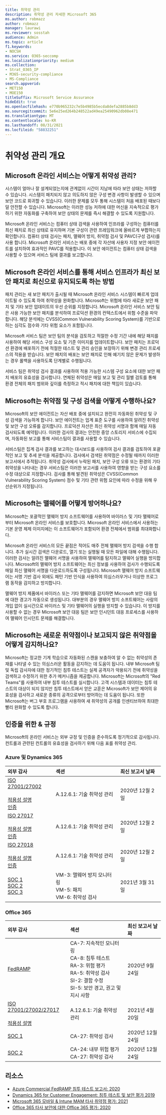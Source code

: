 ```yaml
---
title: 취약성 관리
description: 취약성 관리 자세한 Microsoft 365
ms.author: robmazz
author: robmazz
manager: laurawi
ms.reviewer: sosstah
audience: Admin
ms.topic: article
f1.keywords:
- NOCSH
ms.service: O365-seccomp
ms.localizationpriority: medium
ms.collection:
- Strat_O365_IP
- M365-security-compliance
- MS-Compliance
search.appverid:
- MET150
- MOE150
titleSuffix: Microsoft Service Assurance
hideEdit: true
ms.openlocfilehash: e770b965232c7e5b4985b5ecda8defa2885b8dd3
ms.sourcegitcommit: 5e6e25ed264b248522ad49ea25490962db08e471
ms.translationtype: MT
ms.contentlocale: ko-KR
ms.lasthandoff: 08/31/2021
ms.locfileid: "58832251"
---
```

# <a name="vulnerability-management-overview"></a>취약성 관리 개요

## <a name="how-do-microsoft-online-services-conduct-vulnerability-management"></a>Microsoft 온라인 서비스는 어떻게 취약성 관리?

시스템이 얼마나 잘 설계되었는지에 관계없이 시간이 지남에 따라 보안 상태는 저하할 수 있습니다. 시스템이 패치되지 않고 의도하지 않은 구성 변경 사항이 발생할 수 있으며 보안 코드로 회귀할 수 있습니다. 이러한 문제를 모두 통해 시스템이 처음 배포된 때보다 덜 안전할 수 있습니다. Microsoft는 이러한 성능 저하에 대한 머신을 지속적으로 평가하기 위한 자동화를 구축하여 보안 상태의 문제를 즉시 해결할 수 있도록 지원합니다.

Microsoft 온라인 서비스는 컴퓨터 상태 검색을 사용하여 인프라를 구성하는 컴퓨터를 최신 패치로 최신 상태로 유지하며 기본 구성이 관련 프레임워크에 올바르게 부합하는지 확인합니다. 컴퓨터 상태 검사는 패치, 맬웨어 방지, 취약점 검사 및 PAVC(구성 검사)를 사용 합니다. Microsoft 온라인 서비스는 배포 중에 각 자산에 사용자 지정 보안 에이전트를 설치하여 효과적인 PAVC를 적용합니다. 이 보안 에이전트는 컴퓨터 상태 검색을 사용할 수 있으며 서비스 팀에 결과를 보고합니다.

## <a name="how-do-microsoft-online-services-ensure-service-infrastructure-is-up-to-date-with-the-latest-security-patches"></a>Microsoft 온라인 서비스를 통해 서비스 인프라가 최신 보안 패치로 최신으로 유지되도록 하는 방법

패치 관리는 새 보안 패치가 출시될 때 Microsoft 온라인 서비스 시스템이 빠르게 업데이트될 수 있도록 하여 취약성을 완화합니다. Microsoft는 위험에 따라 새로운 보안 패치 및 기타 보안 업데이트의 우선 순위를 지정합니다. Microsoft 온라인 서비스 보안 팀은 사용 가능한 보안 패치를 분석하여 프로덕션 환경의 컨텍스트에서 위험 수준을 파악합니다. 해당 분석에는 CVSS(Common Vulnerability Scoring System)를 기반으로 하는 심각도 점수와 기타 위험 요소가 포함됩니다.

Microsoft 서비스 팀은 보안 팀의 분석을 검토하고 적절한 수정 기간 내에 해당 패치를 사용하여 해당 서비스 구성 요소 및 기준 이미지를 업데이트합니다. 보안 패치는 프로덕션 환경에 배포하기 전에 적절한 테스트 및 관리 승인을 보장하기 위해 변경 관리 프로세스의 적용을 받습니다. 보안 패치의 배포는 보안 패치로 인해 예기치 않은 문제가 발생하는 경우 롤백을 사용하도록 단계별로 수행됩니다.

서비스 팀은 취약성 검사 결과를 사용하여 적용 가능한 시스템 구성 요소에 대한 보안 패치 배포의 유효성을 검사합니다. 연체된 취약성은 매일 보고 및 관리 월별 검토를 통해 환경 전체의 패치 범위와 깊이를 측정하고 적시 패치에 대한 책임이 있습니다.

## <a name="how-does-microsoft-conduct-vulnerability-and-configuration-scanning"></a>Microsoft는 취약점 및 구성 검색을 어떻게 수행하나요?

Microsoft의 보안 에이전트는 자산 배포 중에 설치되고 완전히 자동화된 취약성 및 구성 검색을 가능하게 합니다. 보안 에이전트는 업계 표준 도구를 사용하여 알려진 취약성 및 보안 구성 오류를 감지합니다. 프로덕션 자산은 최신 취약성 서명과 함께 매일 자동 검사되도록 예약됩니다. 이러한 검사의 결과는 안전한 중앙 스토리지 서비스에 수집되며, 자동화된 보고를 통해 서비스팀이 결과를 사용할 수 있습니다.

서비스팀은 집계 검사 결과를 보고하는 대시보드를 사용하여 검사 결과를 검토하여 포괄적인 보고 및 추세 분석을 제공합니다. 검사에서 검색된 취약점은 수정될 때까지 이러한 보고서에서 추적됩니다. 취약성 검사에서 누락된 패치, 보안 구성 오류 또는 환경의 기타 취약성을 나타내는 경우 서비스팀은 이러한 보고서를 사용하여 영향을 받는 구성 요소를 수정 대상으로 지정합니다. 검사를 통해 발견된 취약성은 CVSS(Common Vulnerability Scoring System) 점수 및 기타 관련 위험 요인에 따라 수정을 위해 우선순위가 지정됩니다.

## <a name="how-does-microsoft-defend-against-malware"></a>Microsoft는 맬웨어를 어떻게 방어하나요?

Microsoft는 포괄적인 맬웨어 방지 소프트웨어를 사용하여 바이러스 및 기타 맬웨어로부터 Microsoft 온라인 서비스를 보호합니다. Microsoft 온라인 서비스에서 사용하는 기본 운영 체제 이미지에는 이 소프트웨어가 포함되어 환경 전체에서 범위를 최대화합니다.

Microsoft 온라인 서비스의 모든 끝점은 적어도 매주 전체 맬웨어 방지 검색을 수행 합니다. 추가 실시간 검색은 다운로드, 열기 또는 실행될 때 모든 파일에 대해 수행됩니다. 이러한 검사는 알려진 맬웨어 서명을 사용하여 맬웨어를 탐지하고 맬웨어 실행을 방지합니다. Microsoft의 맬웨어 방지 소프트웨어는 최신 정보를 사용하여 검사가 수행되도록 매일 최신 맬웨어 서명을 다운로드하도록 구성됩니다. Microsoft 맬웨어 방지 소프트웨어는 서명 기반 검사 외에도 패턴 기반 인식을 사용하여 의심스러우거나 이상한 프로그램 동작을 감지하고 방지합니다.

맬웨어 방지 제품에서 바이러스 또는 기타 맬웨어를 감지하면 Microsoft 보안 대응 팀에 대한 경고가 자동으로 생성됩니다. 대부분의 경우 맬웨어 방지 소프트웨어는 사람의 개입 없이 실시간으로 바이러스 및 기타 맬웨어의 실행을 방지할 수 있습니다. 이 방지를 사용할 수 없는 경우 Microsoft 보안 대응 팀은 보안 인시던트 대응 프로세스를 사용하여 맬웨어 인시던트 문제를 해결합니다.

## <a name="how-does-microsoft-detect-new-or-unreported-vulnerabilities"></a>Microsoft는 새로운 취약점이나 보고되지 않은 취약점을 어떻게 감지하나요?

Microsoft는 정교한 기계 학습으로 자동화된 스캔을 보충하여 알 수 없는 취약성의 존재를 나타낼 수 있는 의심스러운 활동을 감지하는 데 도움이 됩니다. 내부 Microsoft 팀 및 독립 감사자에 대한 정기적인 침투 테스트는 실제 공격자가 악용되기 전에 취약성을 검색하고 수정하기 위한 추가 메커니즘을 제공합니다. Microsoft는 Microsoft의 "Red Teams"를 사용하여 내부 침투 테스트를 실시합니다. 고객 시스템과 데이터는 침투 테스트의 대상이 되지 않지만 침투 테스트에서 얻은 교훈은 Microsoft가 보안 제어의 유효성을 검사하고 새로운 종류의 공격으로부터 방어하는 데 도움이 됩니다. 또한 Microsoft는 버그 부호 프로그램을 사용하여 새 취약성의 공개를 인센티브하여 최대한 빨리 완화할 수 있도록 합니다.

## <a name="related-external-regulations--certifications"></a>인증을 위한 & 규정

Microsoft의 온라인 서비스는 외부 규정 및 인증을 준수하도록 정기적으로 감사됩니다. 컨트롤과 관련된 컨트롤의 유효성을 검사하기 위해 다음 표를 취약성 관리.

### <a name="azure-and-dynamics-365"></a>Azure 및 Dynamics 365

| **외부 감사** | **섹션** | **최신 보고서 날짜** |
|:--------|:-------|:---------|
| [ISO 27001/27002](https://servicetrust.microsoft.com/ViewPage/MSComplianceGuideV3?command=Download&downloadType=Document&downloadId=e9116047-f327-430c-a83f-166b7e561ad6&tab=7027ead0-3d6b-11e9-b9e1-290b1eb4cdeb&docTab=7027ead0-3d6b-11e9-b9e1-290b1eb4cdeb_ISO_Reports) <br> <br> [적용성 설명](https://servicetrust.microsoft.com/ViewPage/MSComplianceGuideV3?command=Download&downloadType=Document&downloadId=00af6c3e-7f3e-4e0d-8b0e-79f45ef2cef1&tab=7027ead0-3d6b-11e9-b9e1-290b1eb4cdeb&docTab=7027ead0-3d6b-11e9-b9e1-290b1eb4cdeb_ISO_Reports) <br> [인증](https://servicetrust.microsoft.com/ViewPage/MSComplianceGuideV3?command=Download&downloadType=Document&downloadId=d7af5304-3a31-40e6-9abb-e26352305d41&tab=7027ead0-3d6b-11e9-b9e1-290b1eb4cdeb&docTab=7027ead0-3d6b-11e9-b9e1-290b1eb4cdeb_ISO_Reports) | A.12.6.1: 기술 취약성 관리 | 2020년 12월 2일 |
| [ISO 27017](https://servicetrust.microsoft.com/ViewPage/MSComplianceGuideV3?command=Download&downloadType=Document&downloadId=e9116047-f327-430c-a83f-166b7e561ad6&tab=7027ead0-3d6b-11e9-b9e1-290b1eb4cdeb&docTab=7027ead0-3d6b-11e9-b9e1-290b1eb4cdeb_ISO_Reports) <br><br> [적용성 설명](https://servicetrust.microsoft.com/ViewPage/MSComplianceGuideV3?command=Download&downloadType=Document&downloadId=a3bca0ac-867d-4204-b66b-13665f5f1e8d&tab=7027ead0-3d6b-11e9-b9e1-290b1eb4cdeb&docTab=7027ead0-3d6b-11e9-b9e1-290b1eb4cdeb_ISO_Reports) <br> [인증](https://servicetrust.microsoft.com/ViewPage/MSComplianceGuideV3?command=Download&downloadType=Document&downloadId=25718a8a-f34d-41e1-a95a-c49246508787&tab=7027ead0-3d6b-11e9-b9e1-290b1eb4cdeb&docTab=7027ead0-3d6b-11e9-b9e1-290b1eb4cdeb_ISO_Reports) | A.12.6.1: 기술 취약성 관리 | 2020년 12월 2일 |
| [ISO 27018](https://servicetrust.microsoft.com/ViewPage/MSComplianceGuideV3?command=Download&downloadType=Document&downloadId=e9116047-f327-430c-a83f-166b7e561ad6&tab=7027ead0-3d6b-11e9-b9e1-290b1eb4cdeb&docTab=7027ead0-3d6b-11e9-b9e1-290b1eb4cdeb_ISO_Reports) <br><br> [적용성 설명](https://servicetrust.microsoft.com/ViewPage/MSComplianceGuideV3?command=Download&downloadType=Document&downloadId=00af6c3e-7f3e-4e0d-8b0e-79f45ef2cef1&tab=7027ead0-3d6b-11e9-b9e1-290b1eb4cdeb&docTab=7027ead0-3d6b-11e9-b9e1-290b1eb4cdeb_ISO_Reports) <br> [인증](https://servicetrust.microsoft.com/ViewPage/MSComplianceGuideV3?command=Download&downloadType=Document&downloadId=56904fc3-0942-4ff5-9eef-7cabc751a25c&tab=7027ead0-3d6b-11e9-b9e1-290b1eb4cdeb&docTab=7027ead0-3d6b-11e9-b9e1-290b1eb4cdeb_ISO_Reports) | A.12.6.1: 기술 취약성 관리 | 2020년 12월 2일 |
| [SOC 1](https://servicetrust.microsoft.com/ViewPage/MSComplianceGuideV3?command=Download&downloadType=Document&downloadId=b8721ebd-af20-42fe-b22f-8332b0a19517&tab=7027ead0-3d6b-11e9-b9e1-290b1eb4cdeb&docTab=7027ead0-3d6b-11e9-b9e1-290b1eb4cdeb_SOC_%2F_SSAE_16_Reports) <br> [SOC 2](https://servicetrust.microsoft.com/ViewPage/MSComplianceGuideV3?command=Download&downloadType=Document&downloadId=234a0f57-83c1-4afc-a586-a0e7a59592f7&tab=7027ead0-3d6b-11e9-b9e1-290b1eb4cdeb&docTab=7027ead0-3d6b-11e9-b9e1-290b1eb4cdeb_SOC_%2F_SSAE_16_Reports) <br> [SOC 3](https://servicetrust.microsoft.com/ViewPage/MSComplianceGuideV3?command=Download&downloadType=Document&downloadId=75c8cbf6-e456-473c-a05e-34fea888ec2a&tab=7027ead0-3d6b-11e9-b9e1-290b1eb4cdeb&docTab=7027ead0-3d6b-11e9-b9e1-290b1eb4cdeb_SOC_%2F_SSAE_16_Reports)  | VM-3: 맬웨어 방지 모니터링 <br> VM-5: 패치 <br> VM-6: 취약성 검사 | 2021년 3월 31일 |

### <a name="office-365"></a>Office 365

| **외부 감사** | **섹션** | **최신 보고서 날짜** |
|:--------|:-------|:---------|
| [FedRAMP](https://compliance.microsoft.com/compliancemanager) | CA-7: 지속적인 모니터링 <br> CA-8: 침투 테스트 <br> RA-3: 위험 평가 <br> RA-5: 취약성 검사 <br> SI-2: 결함 수정 <br> SI-5: 보안 경고, 권고 및 지시 사항 | 2020년 9월 24일 |
| [ISO 27001/27002/27017](https://servicetrust.microsoft.com/ViewPage/MSComplianceGuideV3?command=Download&downloadType=Document&downloadId=8d625374-4f2d-49f8-9d37-a4281ba98222&tab=7027ead0-3d6b-11e9-b9e1-290b1eb4cdeb&docTab=7027ead0-3d6b-11e9-b9e1-290b1eb4cdeb_ISO_Reports) <br> <br> [적용성 설명](https://servicetrust.microsoft.com/ViewPage/MSComplianceGuideV3?command=Download&downloadType=Document&downloadId=c0df4ce8-c77e-4183-84eb-c8688470d8b1&tab=7027ead0-3d6b-11e9-b9e1-290b1eb4cdeb&docTab=7027ead0-3d6b-11e9-b9e1-290b1eb4cdeb_ISO_Reports) | A.12.6.1: 기술 취약성 관리 | 2021년 4월 20일 |
| [SOC 1](https://servicetrust.microsoft.com/ViewPage/MSComplianceGuideV3?command=Download&downloadType=Document&downloadId=90df3f9c-3aaf-4dbf-99d0-ca9f2991721b&tab=7027ead0-3d6b-11e9-b9e1-290b1eb4cdeb&docTab=7027ead0-3d6b-11e9-b9e1-290b1eb4cdeb_SOC_%2F_SSAE_16_Reports) | CA-27: 취약성 검사 | 2020년 12월 24일 |
| [SOC 2](https://servicetrust.microsoft.com/ViewPage/MSComplianceGuideV3?command=Download&downloadType=Document&downloadId=a73c1738-7892-42b7-acd3-87b6371c53f6&tab=7027ead0-3d6b-11e9-b9e1-290b1eb4cdeb&docTab=7027ead0-3d6b-11e9-b9e1-290b1eb4cdeb_SOC_%2F_SSAE_16_Reports) | CA-24: 내부 위험 평가 <br> CA-27: 취약성 검사 | 2020년 12월 24일 |

## <a name="resources"></a>리소스

- [Azure Commercial FedRAMP 침투 테스트 보고서: 2020](https://servicetrust.microsoft.com/ViewPage/TrustDocuments?command=Download&downloadType=Document&downloadId=66f6845d-e84f-46f8-b2e6-56b143934887&docTab=6d000410-c9e9-11e7-9a91-892aae8839ad_Pen_Test_and_Security_Assessments)
- [Dynamics 365 for Customer Engagement: 침투 테스트 및 보안 평가 2019](https://servicetrust.microsoft.com/ViewPage/TrustDocuments?command=Download&downloadType=Document&downloadId=5bb09fcc-5d20-4fad-a747-af362819e1c0&docTab=6d000410-c9e9-11e7-9a91-892aae8839ad_Pen_Test_and_Security_Assessments)
- [Microsoft 365 모바일 & Intune MAM 타사 취약점 평가: 2021](https://servicetrust.microsoft.com/ViewPage/TrustDocuments?command=Download&downloadType=Document&downloadId=c1d6c9c5-deb9-4636-be91-143a3f94aca1&docTab=6d000410-c9e9-11e7-9a91-892aae8839ad_Pen_Test_and_Security_Assessments)
- [Office 365 타사 보안에 대한 Office 365 평가: 2020](https://servicetrust.microsoft.com/ViewPage/TrustDocumentsV3?command=Download&downloadType=Document&downloadId=1b28d36f-a009-424d-9a31-c18330d135a0&tab=7f51cb60-3d6c-11e9-b2af-7bb9f5d2d913&docTab=7f51cb60-3d6c-11e9-b2af-7bb9f5d2d913_Pen_Test_and_Security_Assessments)
